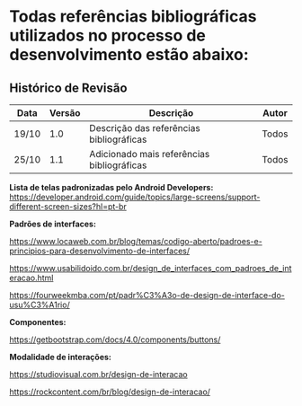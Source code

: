 # Todas referências bibliográficas utilizados no processo de desenvolvimento estão abaixo:

## Histórico de Revisão
| Data  | Versão | Descrição | Autor |
| ---   | ------ | --------- | ----- |
| 19/10 |  1.0   | Descrição das referências bibliográficas  | Todos |
| 25/10 | 1.1    | Adicionado mais referências bibliográficas| Todos | 

**Lista de telas padronizadas pelo Android Developers:** https://developer.android.com/guide/topics/large-screens/support-different-screen-sizes?hl=pt-br

**Padrões de interfaces:**

https://www.locaweb.com.br/blog/temas/codigo-aberto/padroes-e-principios-para-desenvolvimento-de-interfaces/

https://www.usabilidoido.com.br/design_de_interfaces_com_padroes_de_interacao.html

https://fourweekmba.com/pt/padr%C3%A3o-de-design-de-interface-do-usu%C3%A1rio/

**Componentes:**

https://getbootstrap.com/docs/4.0/components/buttons/

**Modalidade de interações:**

https://studiovisual.com.br/design-de-interacao

https://rockcontent.com/br/blog/design-de-interacao/

